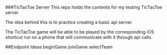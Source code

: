 ###TicTacToe Server
This repo holds the contents for my testing TicTacToe server

The idea behind this is to practice creating a basic api server.

The TicTacToe game will be able to be played by the corresponding iOS shortcut run on a phone that will communicate with it through api calls.


##Endpoint Ideas
beginGame
joinGame
selectTeam
